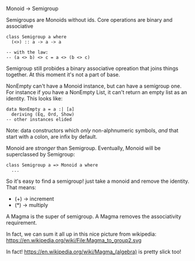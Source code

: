 Monoid -> Semigroup

Semigroups are Monoids without ids. Core operations are binary and associative

    class Semigroup a where
      (<>) :: a -> a -> a

    -- with the law:
    -- (a <> b) <> c = a <> (b <> c)

Semigroup still probides a binary associative opreation that joins things together.
At this moment it's not a part of base.

NonEmpty can't have a Monoid instance, but can have a semigroup one. For instance if
you have a NonEmpty List, it can't return an empty list as an identity. This looks
like:

    data NonEmpty a = a :| [a]
      deriving (Eq, Ord, Show)
    -- other instances elided

Note: data constructors which _only_ non-alphnumeric symbols, _and_ that start with a
colon, are infix by default.

Monoid are _stronger_ than Semigroup. Eventually, Monoid will be superclassed by Semigroup:

    class Semigroup a => Monoid a where
      ...

So it's easy to find a semigroup! just take a monoid and remove the identity. That
means:
+ (+) -> increment
+ (*) -> multiply

A Magma is the super of semigroup. A Magma removes the associativity requirement.

In fact, we can sum it all up in this nice picture from wikipedia:
https://en.wikipedia.org/wiki/File:Magma_to_group2.svg

In fact! https://en.wikipedia.org/wiki/Magma_(algebra) is pretty slick too!


